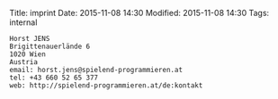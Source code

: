 Title: imprint
Date: 2015-11-08 14:30
Modified: 2015-11-08 14:30
Tags: internal



    Horst JENS
    Brigittenauerlände 6
    1020 Wien
    Austria
    email: horst.jens@spielend-programmieren.at
    tel: +43 660 52 65 377
    web: http://spielend-programmieren.at/de:kontakt

